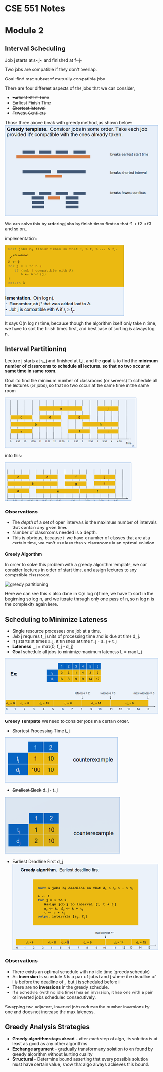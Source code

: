 # CSE 551 Notes


# Module 2
## Interval Scheduling
Job j starts at s~j~ and finished at f~j~

Two jobs are compatible if they don't overlap.

Goal: find max subset of mutually compatible jobs

There are four different aspects of the jobs that we can consider, 
* ~~Earliest Start Time~~
* Earliest Finish Time
* ~~Shortest Interval~~
* ~~Fewest Conflicts~~

Those three above break with greedy method, as shown below:
![greedy breaks for scheduling](./images/IS_greedy_breaks.png "Greedy Breaks for Interval Scheduling")

We can solve this by ordering jobs by finish times first so that f1 $\lt$ f2 $\lt$ f3 and so on..

implementation:

![finish time implementation](./images/finish_impl.png "Greedy Implementation: Finish Times")

It says O(n log n) time, because though the algorithm itself only take n time, we have to sort the finish times first, and best case of sorting is always log n.

## Interval Partitioning

Lecture j starts at s_j and finished at f_j, and the **goal** is to find the **minimum number of classrooms to schedule all lectures, so that no two occur at same time in same room.**



Goal: to find the minimum number of classrooms (or servers) to schedule all the lectures (or jobs), so that no two occur at the same time in the same room.

![bad intervals](./images/badints.png)

into this:

![good intervals](./images/goodints.png)

### Observations
- The *depth* of a set of open intervals is the maximum number of intervals that contain any given time.
- Number of classrooms needed is $\ge$ depth.
- This is obvious, because if we have x number of classes that are at a certain time, we can't use less than x classrooms in an optimal solution.

#### Greedy Algorithm
In order to solve this problem with a greedy algorithm template, we can consider lectures in order of start time, and assign lectures to any compatible classroom.

![greedy partitioning](part_greedy.png)

Here we can see this is also done in O(n log n) time, we have to sort in the beginning so log n, and we iterate through only one pass of n, so n log n is the complexity again here.

## Scheduling to Minimize Lateness

- Single resource processes one job at a time.
- Job j requires t_j units of processing time and is due at  time d_j.
- If j starts at times s_j, it finishes at time f_j = s_j + t_j
- **Lateness** l_j = max(0, f_j - d_j)
- **Goal** schedule all jobs to minimize maximum lateness L = max l_j

![Bad lateness](./images/mlfirst.png)

**Greedy Template** We need to consider jobs in a certain order. 

- ~~Shortest Processing Time~~ t_j

![Shortest Process Time counter](./images/spt.png)
- ~~Smallest Slack~~ d_j - t_j

![Smallest Slack Counter](./images/smallslack.png)


- Earliest Deadline First d_j
![Optimal solution](./images/mlopt.png)

### Observations

- There exists an optimal schedule with no idle time (greedy schedule)
- An **inversion** is schedule S is a pair of jobs i and j where the deadline of i is before the deadline of j,  but j is scheduled before i
- There are no **inversions** in the greedy schedule.
- If a schedule (with no idle time) has an inversion, it has one with a pair of inverted jobs scheduled consecutively.

Swapping two adjacent, inverted jobs reduces the number inversions by one and does not increase the max lateness.

## Greedy Analysis Strategies

- **Greedy algorithm stays ahead** - after each step of algo, its solution is at least as good as any other algorithms
- **Exchange argument** - gradually transform any solution to on found by greedy algorithm without hurting quality
- **Structural** - Determine bound asserting that every possible solution must have certain value, show that algo always achieves this bound.


